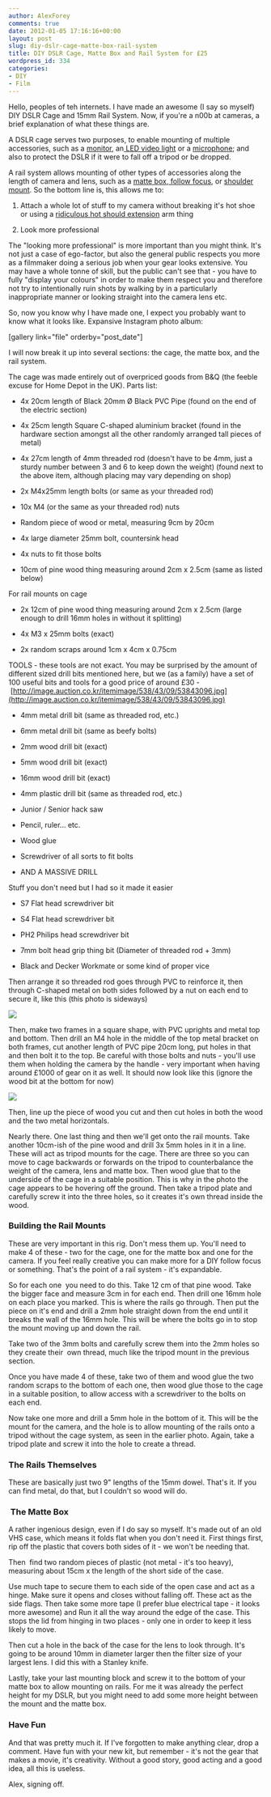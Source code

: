 ```yaml
---
author: AlexForey
comments: true
date: 2012-01-05 17:16:16+00:00
layout: post
slug: diy-dslr-cage-matte-box-rail-system
title: DIY DSLR Cage, Matte Box and Rail System for £25
wordpress_id: 334
categories:
- DIY
- Film
---
```


Hello, peoples of teh internets. I have made an awesome (I say so myself) DIY DSLR Cage and 15mm Rail System. Now, if you're a n00b at cameras, a brief explanation of what these things are.

A DSLR cage serves two purposes, to enable mounting of multiple accessories, such as a [monitor](http://www.photoxels.com/images/Sony/clm-v55/sony-clm-v55-b-800.jpg), an[ LED video light](http://www.soobumimphotography.com/wp-content/uploads/2010/08/5A2O2022.jpg) or a [microphone](http://4.bp.blogspot.com/_sSBAKgKLoUM/TDykoOTpyeI/AAAAAAAAEMA/xE_ZF37GqQI/s400/5D_MkII-Mic-BLOG-123.jpg); and also to protect the DSLR if it were to fall off a tripod or be dropped.

A rail system allows mounting of other types of accessories along the length of camera and lens, such as a [matte box](http://freytag-film.com/wp-content/uploads/2011/05/Genus_mattebox.jpg),[ follow focus](http://loclum.files.wordpress.com/2010/07/focus-wheel.jpg), or [shoulder mount](http://www.philipbloom.net/wp-content/uploads/2009/05/dslr20_models_0549_lg1.jpg). So the bottom line is, this allows me to:



	
  1. Attach a whole lot of stuff to my camera without breaking it's hot shoe or using a [ridiculous hot should extension](http://www.warehouseexpress.com/webcontent/product_images/large/134/1010112.jpg) arm thing

	
  2. Look more professional




The "looking more professional" is more important than you might think. It's not just a case of ego-factor, but also the general public respects you more as a filmmaker doing a serious job when your gear looks extensive. You may have a whole tonne of skill, but the public can't see that - you have to fully "display your colours" in order to make them respect you and therefore not try to intentionally ruin shots by walking by in a particularly inappropriate manner or looking straight into the camera lens etc.







So, now you know why I have made one, I expect you probably want to know what it looks like. Expansive Instagram photo album:









[gallery link="file" orderby="post_date"]









I will now break it up into several sections: the cage, the matte box, and the rail system.







The cage was made entirely out of overpriced goods from B&Q (the feeble excuse for Home Depot in the UK). Parts list:











	
  * 4x 20cm length of Black 20mm Ø Black PVC Pipe (found on the end of the electric section)

	
  * 4x 25cm length Square C-shaped aluminium bracket (found in the hardware section amongst all the other randomly arranged tall pieces of metal)

	
  * 4x 27cm length of 4mm threaded rod (doesn't have to be 4mm, just a sturdy number between 3 and 6 to keep down the weight) (found next to the above item, although placing may vary depending on shop)

	
  * 2x M4x25mm length bolts (or same as your threaded rod)

	
  * 10x M4 (or the same as your threaded rod) nuts

	
  * Random piece of wood or metal, measuring 9cm by 20cm

	
  * 4x large diameter 25mm bolt, countersink head

	
  * 4x nuts to fit those bolts

	
  * 10cm of pine wood thing measuring around 2cm x 2.5cm (same as listed below)




For rail mounts on cage











	
  * 2x 12cm of pine wood thing measuring around 2cm x 2.5cm (large enough to drill 16mm holes in without it splitting)

	
  * 4x M3 x 25mm bolts (exact)

	
  * 2x random scraps around 1cm x 4cm x 0.75cm










TOOLS - these tools are not exact. You may be surprised by the amount of different sized drill bits mentioned here, but we (as a family) have a set of 100 useful bits and tools for a good price of around £30 - [http://image.auction.co.kr/itemimage/538/43/09/53843096.jpg](http://image.auction.co.kr/itemimage/538/43/09/53843096.jpg)














	
  * 4mm metal drill bit (same as threaded rod, etc.)

	
  * 6mm metal drill bit (same as beefy bolts)

	
  * 2mm wood drill bit (exact)

	
  * 5mm wood drill bit (exact)

	
  * 16mm wood drill bit (exact)

	
  * 4mm plastic drill bit (same as threaded rod, etc.)

	
  * Junior / Senior hack saw

	
  * Pencil, ruler... etc.

	
  * Wood glue

	
  * Screwdriver of all sorts to fit bolts

	
  * AND A MASSIVE DRILL




Stuff you don't need but I had so it made it easier














	
  * S7 Flat head screwdriver bit

	
  * S4 Flat head screwdriver bit

	
  * PH2 Philips head screwdriver bit

	
  * 7mm bolt head grip thing bit (Diameter of threaded rod + 3mm)

	
  * Black and Decker Workmate or some kind of proper vice




Then arrange it so threaded rod goes through PVC to reinforce it, then through C-shaped metal on both sides followed by a nut on each end to secure it, like this (this photo is sideways)




[![](http://newfangled.me/wp-content/uploads/2012/01/IMG_01571-300x224.jpg)](http://newfangled.me/wp-content/uploads/2012/01/IMG_015711.jpg)










Then, make two frames in a square shape, with PVC uprights and metal top and bottom. Then drill an M4 hole in the middle of the top metal bracket on both frames, cut another length of PVC pipe 20cm long, put holes in that and then bolt it to the top. Be careful with those bolts and nuts - you'll use them when holding the camera by the handle - very important when having around £1000 of gear on it as well. It should now look like this (ignore the wood bit at the bottom for now)













[![](http://newfangled.me/wp-content/uploads/2012/01/IMG_01581-300x224.jpg)](http://newfangled.me/wp-content/uploads/2012/01/IMG_015811.jpg)






Then, line up the piece of wood you cut and then cut holes in both the wood and the two metal horizontals.

Nearly there. One last thing and then we'll get onto the rail mounts. Take another 10cm-ish of the pine wood and drill 3x 5mm holes in it in a line. These will act as tripod mounts for the cage. There are three so you can move to cage backwards or forwards on the tripod to counterbalance the weight of the camera, lens and matte box. Then wood glue that to the underside of the cage in a suitable position. This is why in the photo the cage appears to be hovering off the ground. Then take a tripod plate and carefully screw it into the three holes, so it creates it's own thread inside the wood.


### Building the Rail Mounts







These are very important in this rig. Don't mess them up. You'll need to make 4 of these - two for the cage, one for the matte box and one for the camera. If you feel really creative you can make more for a DIY follow focus or something. That's the point of a rail system - it's expandable.







So for each one  you need to do this. Take 12 cm of that pine wood. Take the bigger face and measure 3cm in for each end. Then drill one 16mm hole on each place you marked. This is where the rails go through. Then put the piece on it's end and drill a 2mm hole straight down from the end until it breaks the wall of the 16mm hole. This will be where the bolts go in to stop the mount moving up and down the rail.







Take two of the 3mm bolts and carefully screw them into the 2mm holes so they create their  own thread, much like the tripod mount in the previous section.







Once you have made 4 of these, take two of them and wood glue the two random scraps to the bottom of each one, then wood glue those to the cage in a suitable position, to allow access with a screwdriver to the bolts on each end.







Now take one more and drill a 5mm hole in the bottom of it. This will be the mount for the camera, and the hole is to allow mounting of the rails onto a tripod without the cage system, as seen in the earlier photo. Again, take a tripod plate and screw it into the hole to create a thread.







### The Rails Themselves


These are basically just two 9" lengths of the 15mm dowel. That's it. If you can find metal, do that, but I couldn't so wood will do.


###  The Matte Box


A rather ingenious design, even if I do say so myself. It's made out of an old VHS case, which means it folds flat when you don't need it. First things first, rip off the plastic that covers both sides of it - we won't be needing that.

Then  find two random pieces of plastic (not metal - it's too heavy), measuring about 15cm x the length of the short side of the case.

Use much tape to secure them to each side of the open case and act as a hinge. Make sure it opens and closes without falling off. These act as the side flags. Then take some more tape (I prefer blue electrical tape - it looks more awesome) and Run it all the way around the edge of the case. This stops the lid from hinging in two places - only one in order to keep it less likely to move.

Then cut a hole in the back of the case for the lens to look through. It's going to be around 10mm in diameter larger then the filter size of your largest lens. I did this with a Stanley knife.

Lastly, take your last mounting block and screw it to the bottom of your matte box to allow mounting on rails. For me it was already the perfect height for my DSLR, but you might need to add some more height between the mount and the matte box.


### Have Fun


And that was pretty much it. If I've forgotten to make anything clear, drop a comment. Have fun with your new kit, but remember - it's not the gear that makes a movie, it's creativity. Without a good story, good acting and a good idea, all this is useless.

Alex, signing off.
